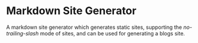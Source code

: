 # Markdown Site Generator

<!-- > 2018-07-16T21:15:25+0800 -->

A markdown site generator which generates static sites, supporting the *no-trailing-slash* mode of sites, and can be used for generating a blogs site.
